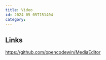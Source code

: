 ```yaml
---
title: Video
id: 2024-05-05T151404
category: 
---
```


## Links
https://github.com/opencodewin/MediaEditor
